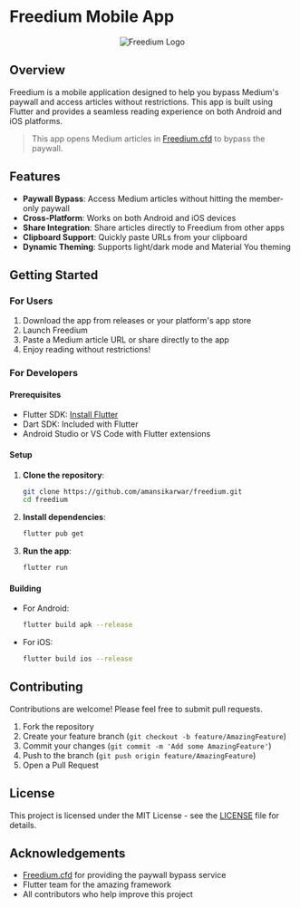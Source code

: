 # Freedium Mobile App

<p align="center">
   <img src="https://avatars.githubusercontent.com/u/142643505?s=200&v=4" alt="Freedium Logo"/>
</p>

## Overview

Freedium is a mobile application designed to help you bypass Medium's paywall and access articles without restrictions. This app is built using Flutter and provides a seamless reading experience on both Android and iOS platforms.

> This app opens Medium articles in [Freedium.cfd](https://freedium.cfd) to bypass the paywall.

## Features

- **Paywall Bypass**: Access Medium articles without hitting the member-only paywall
- **Cross-Platform**: Works on both Android and iOS devices
- **Share Integration**: Share articles directly to Freedium from other apps
- **Clipboard Support**: Quickly paste URLs from your clipboard
- **Dynamic Theming**: Supports light/dark mode and Material You theming

## Getting Started

### For Users

1. Download the app from releases or your platform's app store
2. Launch Freedium
3. Paste a Medium article URL or share directly to the app
4. Enjoy reading without restrictions!

### For Developers

#### Prerequisites

- Flutter SDK: [Install Flutter](https://flutter.dev/docs/get-started/install)
- Dart SDK: Included with Flutter
- Android Studio or VS Code with Flutter extensions

#### Setup

1. **Clone the repository**:

   ```sh
   git clone https://github.com/amansikarwar/freedium.git
   cd freedium
   ```

2. **Install dependencies**:

   ```sh
   flutter pub get
   ```

3. **Run the app**:

   ```sh
   flutter run
   ```

#### Building

- For Android:

  ```sh
  flutter build apk --release
  ```

- For iOS:

  ```sh
  flutter build ios --release
  ```

## Contributing

Contributions are welcome! Please feel free to submit pull requests.

1. Fork the repository
2. Create your feature branch (`git checkout -b feature/AmazingFeature`)
3. Commit your changes (`git commit -m 'Add some AmazingFeature'`)
4. Push to the branch (`git push origin feature/AmazingFeature`)
5. Open a Pull Request

## License

This project is licensed under the MIT License - see the [LICENSE](LICENSE) file for details.

## Acknowledgements

- [Freedium.cfd](https://freedium.cfd) for providing the paywall bypass service
- Flutter team for the amazing framework
- All contributors who help improve this project
